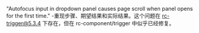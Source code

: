 "Autofocus input in dropdown panel causes page scroll when panel opens for the first time." -重现步骤、期望结果和实际结果。这个问题在 rc-trigger@5.3.4 下存在，但在 rc-component/trigger 中似乎已经修复。
